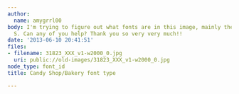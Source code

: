 ```yaml
---
author:
  name: amygrrl00
body: I'm trying to figure out what fonts are in this image, mainly the large C and
  S. Can any of you help? Thank you so very very much!!
date: '2013-06-10 20:41:51'
files:
- filename: 31823_XXX_v1-w2000_0.jpg
  uri: public://old-images/31823_XXX_v1-w2000_0.jpg
node_type: font_id
title: Candy Shop/Bakery font type

---
```

